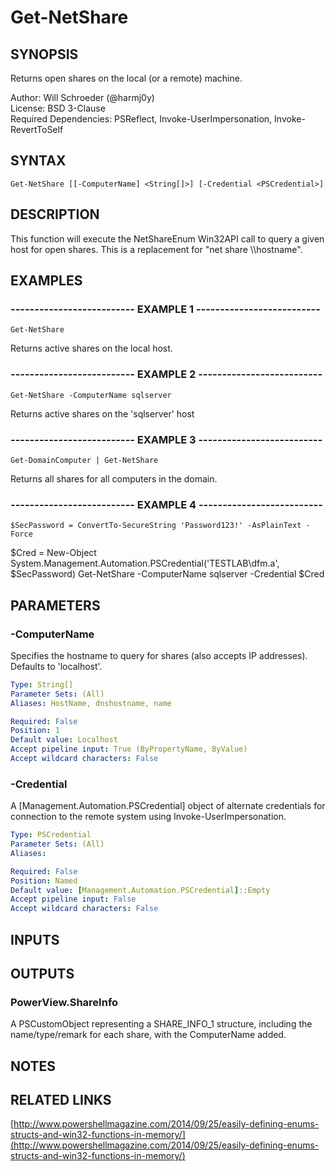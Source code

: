 # Get-NetShare

## SYNOPSIS
Returns open shares on the local (or a remote) machine.

Author: Will Schroeder (@harmj0y)  
License: BSD 3-Clause  
Required Dependencies: PSReflect, Invoke-UserImpersonation, Invoke-RevertToSelf

## SYNTAX

```
Get-NetShare [[-ComputerName] <String[]>] [-Credential <PSCredential>]
```

## DESCRIPTION
This function will execute the NetShareEnum Win32API call to query
a given host for open shares.
This is a replacement for "net share \\\\hostname".

## EXAMPLES

### -------------------------- EXAMPLE 1 --------------------------
```
Get-NetShare
```

Returns active shares on the local host.

### -------------------------- EXAMPLE 2 --------------------------
```
Get-NetShare -ComputerName sqlserver
```

Returns active shares on the 'sqlserver' host

### -------------------------- EXAMPLE 3 --------------------------
```
Get-DomainComputer | Get-NetShare
```

Returns all shares for all computers in the domain.

### -------------------------- EXAMPLE 4 --------------------------
```
$SecPassword = ConvertTo-SecureString 'Password123!' -AsPlainText -Force
```

$Cred = New-Object System.Management.Automation.PSCredential('TESTLAB\dfm.a', $SecPassword)
Get-NetShare -ComputerName sqlserver -Credential $Cred

## PARAMETERS

### -ComputerName
Specifies the hostname to query for shares (also accepts IP addresses).
Defaults to 'localhost'.

```yaml
Type: String[]
Parameter Sets: (All)
Aliases: HostName, dnshostname, name

Required: False
Position: 1
Default value: Localhost
Accept pipeline input: True (ByPropertyName, ByValue)
Accept wildcard characters: False
```

### -Credential
A \[Management.Automation.PSCredential\] object of alternate credentials
for connection to the remote system using Invoke-UserImpersonation.

```yaml
Type: PSCredential
Parameter Sets: (All)
Aliases: 

Required: False
Position: Named
Default value: [Management.Automation.PSCredential]::Empty
Accept pipeline input: False
Accept wildcard characters: False
```

## INPUTS

## OUTPUTS

### PowerView.ShareInfo

A PSCustomObject representing a SHARE_INFO_1 structure, including
the name/type/remark for each share, with the ComputerName added.

## NOTES

## RELATED LINKS

[http://www.powershellmagazine.com/2014/09/25/easily-defining-enums-structs-and-win32-functions-in-memory/](http://www.powershellmagazine.com/2014/09/25/easily-defining-enums-structs-and-win32-functions-in-memory/)

